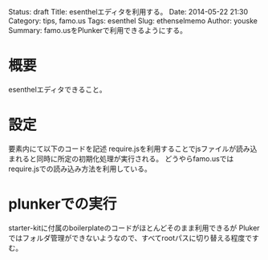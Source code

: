 Status: draft
Title: esenthelエディタを利用する。
Date: 2014-05-22 21:30
Category: tips, famo.us
Tags: esenthel
Slug: ethenselmemo
Author: youske
Summary: famo.usをPlunkerで利用できるようにする。

# 概要
esenthelエディタできること。



# 設定
<head>要素内にて以下のコードを記述
require.jsを利用することでjsファイルが読み込まれると同時に所定の初期化処理が実行される。
どうやらfamo.usではrequire.jsでの読み込み方法を利用している。


# plunkerでの実行
starter-kitに付属のboilerplateのコードがほとんどそのまま利用できるが
Plukerではフォルダ管理ができないようなので、すべてrootパスに切り替える程度ですむ。


